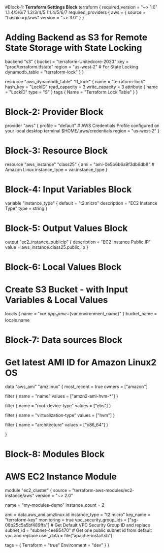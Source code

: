 
#Block-1: **Terraform Settings Block**
terraform {
  required_version = "~> 1.0"         1.1.4/5/6/7   1.2/3/4/5 1.1.4/5/6/7
  required_providers {
    aws = {
      source  = "hashicorp/aws"
      version = "~> 3.0"
    }
  }

  
  # Adding Backend as S3 for Remote State Storage with State Locking
  backend "s3" {
    bucket = "terraform-Unitedcore-2023"
    key    = "prod/terraform.tfstate"
    region = "us-west-2"
    # For State Locking
    dynamodb_table = "terraform-lock"
  }
}

resource "aws_dynamodb_table" “tf_lock" {
  name = "terraform-lock"
  hash_key = "LockID"
  read_capacity = 3
  write_capacity = 3
  attribute {
     name = "LockID"
     type = "S"
   }
  tags  {
    Name = "Terraform Lock Table"
   }
 }


# Block-2: **Provider Block**
provider "aws" {
  profile = "default" # AWS Credentials Profile configured on your local desktop terminal  $HOME/.aws/credentials
  region  = "us-west-2"
}

# Block-3: **Resource Block**
resource "aws_instance" "class25" {
  ami           = "ami-0e5b6b6a9f3db6db8" # Amazon Linux
  instance_type = var.instance_type
}

# Block-4: **Input Variables Block**
variable "instance_type" {
  default = "t2.micro"
  description = "EC2 Instance Type"
  type = string
}

# Block-5: **Output Values Block**
output "ec2_instance_publicip" {
  description = "EC2 Instance Public IP"
  value = aws_instance.class25.public_ip
}

# Block-6: **Local Values Block**
# Create S3 Bucket - with Input Variables & Local Values
locals {
  name = "${var.app_name}-${var.environment_name}"
}
bucket_name = locals.name


# Block-7: **Data sources Block**
# Get latest AMI ID for Amazon Linux2 OS
data "aws_ami" "amzlinux" {
  most_recent      = true
  owners           = ["amazon"]

  filter {
    name   = "name"
    values = ["amzn2-ami-hvm-*"]
  }

  filter {
    name   = "root-device-type"
    values = ["ebs"]
  }

  filter {
    name   = "virtualization-type"
    values = ["hvm"]
  }

  filter {
    name   = "architecture"
    values = ["x86_64"]
  }

}


# Block-8: **Modules Block**
# AWS EC2 Instance Module

module "ec2_cluster" {
  source                 = "terraform-aws-modules/ec2-instance/aws"
  version                = "~> 2.0"

  name                   = "my-modules-demo"
  instance_count         = 2

  ami                    = data.aws_ami.amzlinux.id
  instance_type          = "t2.micro"
  key_name               = "terraform-key"
  monitoring             = true
  vpc_security_group_ids = ["sg-08b25c5a5bf489ffa"]  # Get Default VPC Security Group ID and replace
  subnet_id              = "subnet-4ee95470" # Get one public subnet id from default vpc and replace
  user_data               = file("apache-install.sh")

  tags = {
    Terraform   = "true"
    Environment = "dev"
  }
}


